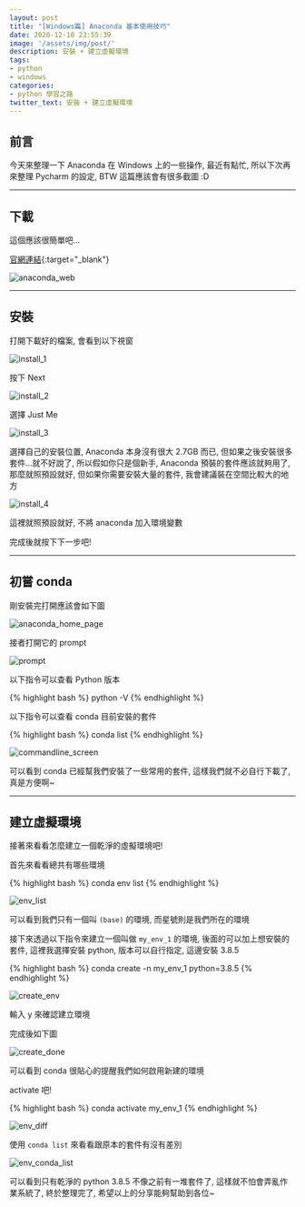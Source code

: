 ```yaml
---
layout: post
title: "[Windows篇] Anaconda 基本使用技巧"
date: 2020-12-10 23:55:39
image: '/assets/img/post/'
description: 安裝 + 建立虛擬環境
tags:
- python
- windows
categories:
- python 學習之路
twitter_text: 安裝 + 建立虛擬環境
---
```


## 前言

今天來整理一下 Anaconda 在 Windows 上的一些操作, 最近有點忙, 所以下次再來整理 Pycharm 的設定, BTW 這篇應該會有很多截圖 :D

---

## 下載

這個應該很簡單吧...

[官網連結](https://www.anaconda.com/products/individual){:target="_blank"}

![anaconda_web](/assets/img/post/20201211/anaconda_web.png)

---

## 安裝

打開下載好的檔案, 會看到以下視窗

![install_1](/assets/img/post/20201211/install-1.png)

按下 Next

![install_2](/assets/img/post/20201211/install-2.png)

選擇 Just Me

![install_3](/assets/img/post/20201211/install-3.png)

選擇自己的安裝位置, Anaconda 本身沒有很大 2.7GB 而已, 但如果之後安裝很多套件...就不好說了, 所以假如你只是個新手, Anaconda 預裝的套件應該就夠用了, 那麼就照預設就好, 但如果你需要安裝大量的套件, 我會建議裝在空間比較大的地方

![install_4](/assets/img/post/20201211/install-4.png)

這裡就照預設就好, 不將 anaconda 加入環境變數

完成後就按下下一步吧!

---

## 初嘗 conda

剛安裝完打開應該會如下圖

![anaconda_home_page](/assets/img/post/20201211/anaconda-screen.png)

接者打開它的 prompt

![prompt](/assets/img/post/20201211/anaconda-prompt-screen.png)

以下指令可以查看 Python 版本

{% highlight bash %}
python -V
{% endhighlight %}

以下指令可以查看 conda 目前安裝的套件

{% highlight bash %}
conda list
{% endhighlight %}

![commandline_screen](/assets/img/post/20201211/commandline-screen.png)

可以看到 conda 已經幫我們安裝了一些常用的套件, 這樣我們就不必自行下載了, 真是方便啊~

---

## 建立虛擬環境

接著來看看怎麼建立一個乾淨的虛擬環境吧!

首先來看看總共有哪些環境

{% highlight bash %}
conda env list
{% endhighlight %}

![env_list](/assets/img/post/20201211/env_list.png)

可以看到我們只有一個叫 `(base)` 的環境, 而星號則是我們所在的環境

接下來透過以下指令來建立一個叫做 `my_env_1` 的環境, 後面的可以加上想安裝的套件, 這裡我選擇安裝 python, 版本可以自行指定, 這邊安裝 3.8.5

{% highlight bash %}
conda create -n my_env_1 python=3.8.5
{% endhighlight %}

![create_env](/assets/img/post/20201211/create_env.png)

輸入 y 來確認建立環境

完成後如下圖

![create_done](/assets/img/post/20201211/create_done.png)

可以看到 conda 很貼心的提醒我們如何啟用新建的環境

activate 吧!

{% highlight bash %}
conda activate my_env_1
{% endhighlight %}

![env_diff](/assets/img/post/20201211/diff_env.png)

使用 `conda list` 來看看跟原本的套件有沒有差別

![env_conda_list](/assets/img/post/20201211/env_conda_list.png)

可以看到只有乾淨的 python 3.8.5 不像之前有一堆套件了, 這樣就不怕會弄亂作業系統了, 終於整理完了, 希望以上的分享能夠幫助到各位~
